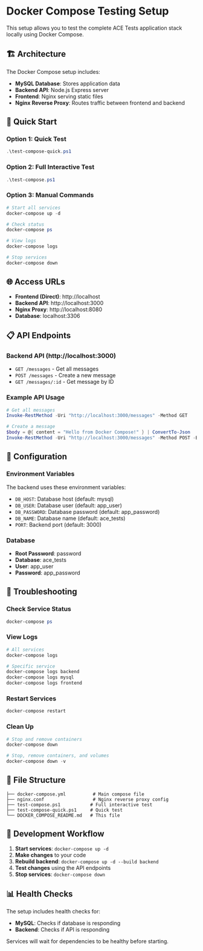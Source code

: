 # Docker Compose Testing Setup

This setup allows you to test the complete ACE Tests application stack locally using Docker Compose.

## 🏗️ Architecture

The Docker Compose setup includes:

- **MySQL Database**: Stores application data
- **Backend API**: Node.js Express server
- **Frontend**: Nginx serving static files
- **Nginx Reverse Proxy**: Routes traffic between frontend and backend

## 🚀 Quick Start

### Option 1: Quick Test
```powershell
.\test-compose-quick.ps1
```

### Option 2: Full Interactive Test
```powershell
.\test-compose.ps1
```

### Option 3: Manual Commands
```powershell
# Start all services
docker-compose up -d

# Check status
docker-compose ps

# View logs
docker-compose logs

# Stop services
docker-compose down
```

## 🌐 Access URLs

- **Frontend (Direct)**: http://localhost
- **Backend API**: http://localhost:3000
- **Nginx Proxy**: http://localhost:8080
- **Database**: localhost:3306

## 📋 API Endpoints

### Backend API (http://localhost:3000)

- `GET /messages` - Get all messages
- `POST /messages` - Create a new message
- `GET /messages/:id` - Get message by ID

### Example API Usage

```powershell
# Get all messages
Invoke-RestMethod -Uri "http://localhost:3000/messages" -Method GET

# Create a message
$body = @{ content = "Hello from Docker Compose!" } | ConvertTo-Json
Invoke-RestMethod -Uri "http://localhost:3000/messages" -Method POST -Body $body -ContentType "application/json"
```

## 🔧 Configuration

### Environment Variables

The backend uses these environment variables:
- `DB_HOST`: Database host (default: mysql)
- `DB_USER`: Database user (default: app_user)
- `DB_PASSWORD`: Database password (default: app_password)
- `DB_NAME`: Database name (default: ace_tests)
- `PORT`: Backend port (default: 3000)

### Database

- **Root Password**: password
- **Database**: ace_tests
- **User**: app_user
- **Password**: app_password

## 🐛 Troubleshooting

### Check Service Status
```powershell
docker-compose ps
```

### View Logs
```powershell
# All services
docker-compose logs

# Specific service
docker-compose logs backend
docker-compose logs mysql
docker-compose logs frontend
```

### Restart Services
```powershell
docker-compose restart
```

### Clean Up
```powershell
# Stop and remove containers
docker-compose down

# Stop, remove containers, and volumes
docker-compose down -v
```

## 📁 File Structure

```
├── docker-compose.yml          # Main compose file
├── nginx.conf                  # Nginx reverse proxy config
├── test-compose.ps1           # Full interactive test
├── test-compose-quick.ps1     # Quick test
└── DOCKER_COMPOSE_README.md   # This file
```

## 🔄 Development Workflow

1. **Start services**: `docker-compose up -d`
2. **Make changes** to your code
3. **Rebuild backend**: `docker-compose up -d --build backend`
4. **Test changes** using the API endpoints
5. **Stop services**: `docker-compose down`

## 📊 Health Checks

The setup includes health checks for:
- **MySQL**: Checks if database is responding
- **Backend**: Checks if API is responding

Services will wait for dependencies to be healthy before starting.
